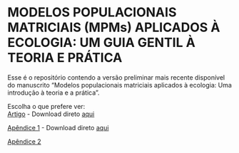 # MODELOS POPULACIONAIS MATRICIAIS (MPMs) APLICADOS À ECOLOGIA: UM GUIA GENTIL À TEORIA E PRÁTICA


Esse é o repositório contendo a versão preliminar mais recente disponível do manuscrito “Modelos populacionais matriciais aplicados à ecologia: Uma introdução à teoria e a prática”. 


Escolha o que prefere ver:  
[Artigo](https://github.com/Ecosantos/MPM_Gentil/blob/main/Manuscrito.pdf)   - Download direto [aqui](https://github.com/Ecosantos/MPM_Gentil/raw/main/Manuscrito.pdf)


[Apêndice 1](https://github.com/Ecosantos/MPM_Gentil/blob/main/Ap%C3%AAndice%201.pdf)   - Download direto [aqui](https://github.com/Ecosantos/MPM_Gentil/raw/main/Ap%C3%AAndice%201.pdf)


[Apêndice 2](https://ecosantos.github.io/MPM_Gentil/)
